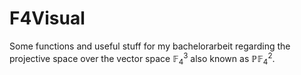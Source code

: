 # F4Visual

Some functions and useful stuff for my bachelorarbeit regarding the
projective space over the vector space $\mathbb{F}_4^3$ also known as
$\mathbb{PF}_4^2$.

